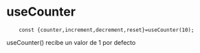 # useCounter

```
    const {counter,increment,decrement,reset}=useCounter(10);
```

useCounter() recibe un valor de 1 por defecto
